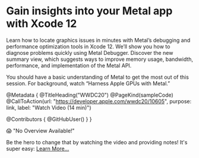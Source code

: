 # Gain insights into your Metal app with Xcode 12

Learn how to locate graphics issues in minutes with Metal’s debugging and performance optimization tools in Xcode 12. We’ll show you how to diagnose problems quickly using Metal Debugger. Discover the new summary view, which suggests ways to improve memory usage, bandwidth, performance, and implementation of the Metal API.

You should have a basic understanding of Metal to get the most out of this session. For background, watch “Harness Apple GPUs with Metal.”

@Metadata {
   @TitleHeading("WWDC20")
   @PageKind(sampleCode)
   @CallToAction(url: "https://developer.apple.com/wwdc20/10605", purpose: link, label: "Watch Video (14 min)")

   @Contributors {
      @GitHubUser(<replace this with your GitHub handle>)
   }
}

😱 "No Overview Available!"

Be the hero to change that by watching the video and providing notes! It's super easy:
 [Learn More…](https://wwdcnotes.github.io/WWDCNotes/documentation/wwdcnotes/contributing)
